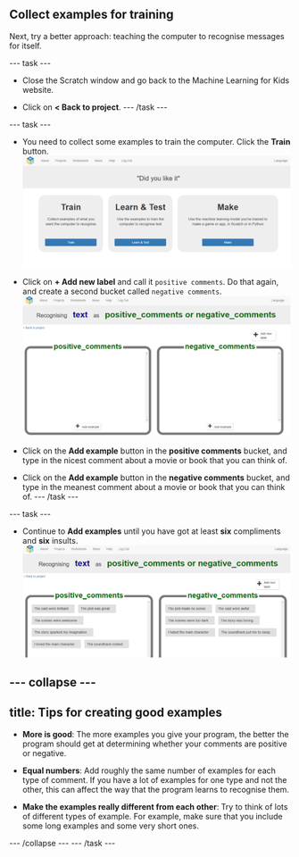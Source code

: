 ## Collect examples for training

Next, try a better approach: teaching the computer to recognise messages for itself.

\--- task \---
+ Close the Scratch window and go back to the Machine Learning for Kids website.

+ Click on **< Back to project**. \--- /task \---

\--- task \---
+ You need to collect some examples to train the computer. Click the **Train** button. ![Project main menu](images/project-make.png)

+ Click on **+ Add new label** and call it `positive comments`.  Do that again, and create a second bucket called `negative comments`. ![2 empty classes named positive_comments and negative_comments](images/positive-and-negative.png)

+ Click on the **Add example** button in the **positive comments** bucket, and type in the nicest comment about a movie or book that you can think of.

+ Click on the **Add example** button in the **negative comments** bucket, and type in the meanest comment about a movie or book that you can think of. \--- /task \---

\--- task \---
+ Continue to **Add examples** until you have got at least **six** compliments and **six** insults. ![6 examples of positive comments: "The cast were brilliant", "The plot was great", "The scenes were awesome", "The story sparked my imagination", "I loved the main character", "The soundtrack rocked" and 6 examples of negative comments: "The cast were awful", "The plot made no sense", "The scenes were too dark", "The story was boring", "I hated the main character", "The soundtrack put me to sleep"](images/example-messages.png)

\--- collapse \---
---
title: Tips for creating good examples
---
+ **More is good**: The more examples you give your program, the better the program should get at determining whether your comments are positive or negative.

+ **Equal numbers**: Add roughly the same number of examples for each type of comment. If you have a lot of examples for one type and not the other, this can affect the way that the program learns to recognise them.

+ **Make the examples really different from each other**: Try to think of lots of different types of example. For example, make sure that you include some long examples and some very short ones.

\--- /collapse \--- \--- /task \---

